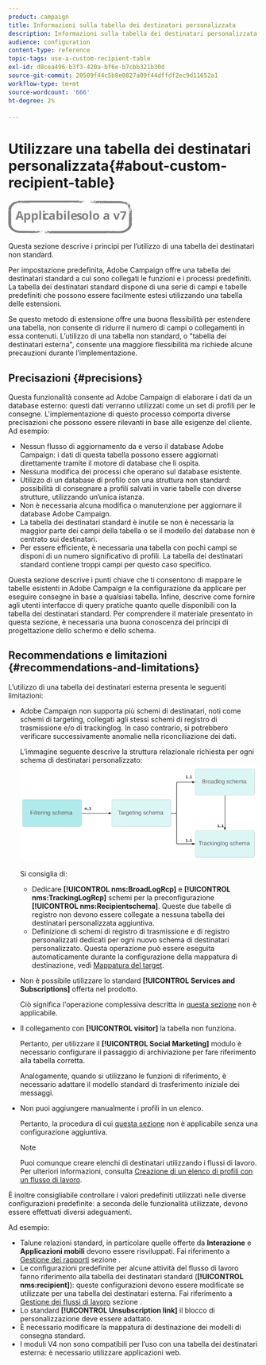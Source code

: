 ```yaml
---
product: campaign
title: Informazioni sulla tabella dei destinatari personalizzata
description: Informazioni sulla tabella dei destinatari personalizzata
audience: configuration
content-type: reference
topic-tags: use-a-custom-recipient-table
exl-id: d8cea496-b3f3-420a-bf6e-b7cbb321b30d
source-git-commit: 20509f44c5b8e0827a09f44dffdf2ec9d11652a1
workflow-type: tm+mt
source-wordcount: '666'
ht-degree: 2%

---
```


# Utilizzare una tabella dei destinatari personalizzata{#about-custom-recipient-table}

![](../../assets/v7-only.svg)

Questa sezione descrive i principi per l’utilizzo di una tabella dei destinatari non standard.

Per impostazione predefinita, Adobe Campaign offre una tabella dei destinatari standard a cui sono collegati le funzioni e i processi predefiniti. La tabella dei destinatari standard dispone di una serie di campi e tabelle predefiniti che possono essere facilmente estesi utilizzando una tabella delle estensioni.

Se questo metodo di estensione offre una buona flessibilità per estendere una tabella, non consente di ridurre il numero di campi o collegamenti in essa contenuti. L’utilizzo di una tabella non standard, o &quot;tabella dei destinatari esterna&quot;, consente una maggiore flessibilità ma richiede alcune precauzioni durante l’implementazione.

## Precisazioni {#precisions}

Questa funzionalità consente ad Adobe Campaign di elaborare i dati da un database esterno: questi dati verranno utilizzati come un set di profili per le consegne. L&#39;implementazione di questo processo comporta diverse precisazioni che possono essere rilevanti in base alle esigenze del cliente. Ad esempio:

* Nessun flusso di aggiornamento da e verso il database Adobe Campaign: i dati di questa tabella possono essere aggiornati direttamente tramite il motore di database che li ospita.
* Nessuna modifica dei processi che operano sul database esistente.
* Utilizzo di un database di profilo con una struttura non standard: possibilità di consegnare a profili salvati in varie tabelle con diverse strutture, utilizzando un’unica istanza.
* Non è necessaria alcuna modifica o manutenzione per aggiornare il database Adobe Campaign.
* La tabella dei destinatari standard è inutile se non è necessaria la maggior parte dei campi della tabella o se il modello del database non è centrato sui destinatari.
* Per essere efficiente, è necessaria una tabella con pochi campi se disponi di un numero significativo di profili. La tabella dei destinatari standard contiene troppi campi per questo caso specifico.

Questa sezione descrive i punti chiave che ti consentono di mappare le tabelle esistenti in Adobe Campaign e la configurazione da applicare per eseguire consegne in base a qualsiasi tabella. Infine, descrive come fornire agli utenti interfacce di query pratiche quanto quelle disponibili con la tabella dei destinatari standard. Per comprendere il materiale presentato in questa sezione, è necessaria una buona conoscenza dei principi di progettazione dello schermo e dello schema.

## Recommendations e limitazioni {#recommendations-and-limitations}

L’utilizzo di una tabella dei destinatari esterna presenta le seguenti limitazioni:

* Adobe Campaign non supporta più schemi di destinatari, noti come schemi di targeting, collegati agli stessi schemi di registro di trasmissione e/o di trackinglog. In caso contrario, si potrebbero verificare successivamente anomalie nella riconciliazione dei dati.

   L’immagine seguente descrive la struttura relazionale richiesta per ogni schema di destinatari personalizzato:
   ![](assets/custom_recipient_limitation.png)

   Si consiglia di:

   * Dedicare **[!UICONTROL nms:BroadLogRcp]** e **[!UICONTROL nms:TrackingLogRcp]** schemi per la preconfigurazione **[!UICONTROL nms:Recipientschema]**. Queste due tabelle di registro non devono essere collegate a nessuna tabella dei destinatari personalizzata aggiuntiva.
   * Definizione di schemi di registro di trasmissione e di registro personalizzati dedicati per ogni nuovo schema di destinatari personalizzato. Questa operazione può essere eseguita automaticamente durante la configurazione della mappatura di destinazione, vedi [Mappatura del target](../../configuration/using/target-mapping.md).

* Non è possibile utilizzare lo standard **[!UICONTROL Services and Subscriptions]** offerta nel prodotto.

   Ciò significa l&#39;operazione complessiva descritta in [questa sezione](../../delivery/using/managing-subscriptions.md) non è applicabile.

* Il collegamento con **[!UICONTROL visitor]** la tabella non funziona.

   Pertanto, per utilizzare il **[!UICONTROL Social Marketing]** modulo è necessario configurare il passaggio di archiviazione per fare riferimento alla tabella corretta.

   Analogamente, quando si utilizzano le funzioni di riferimento, è necessario adattare il modello standard di trasferimento iniziale dei messaggi.

* Non puoi aggiungere manualmente i profili in un elenco.

   Pertanto, la procedura di cui [questa sezione](../../platform/using/creating-and-managing-lists.md) non è applicabile senza una configurazione aggiuntiva.

   >[!NOTE]
   >
   >Puoi comunque creare elenchi di destinatari utilizzando i flussi di lavoro. Per ulteriori informazioni, consulta [Creazione di un elenco di profili con un flusso di lavoro](../../configuration/using/creating-a-profile-list-with-a-workflow.md).

È inoltre consigliabile controllare i valori predefiniti utilizzati nelle diverse configurazioni predefinite: a seconda delle funzionalità utilizzate, devono essere effettuati diversi adeguamenti.

Ad esempio:

* Talune relazioni standard, in particolare quelle offerte da **Interazione** e **Applicazioni mobili** devono essere risviluppati. Fai riferimento a [Gestione dei rapporti](../../configuration/using/managing-reports.md) sezione .
* Le configurazioni predefinite per alcune attività del flusso di lavoro fanno riferimento alla tabella dei destinatari standard (**[!UICONTROL nms:recipient]**): queste configurazioni devono essere modificate se utilizzate per una tabella dei destinatari esterna. Fai riferimento a [Gestione dei flussi di lavoro](../../configuration/using/managing-workflows.md) sezione .
* Lo standard **[!UICONTROL Unsubscription link]** il blocco di personalizzazione deve essere adattato.
* È necessario modificare la mappatura di destinazione dei modelli di consegna standard.
* I moduli V4 non sono compatibili per l’uso con una tabella dei destinatari esterna: è necessario utilizzare applicazioni web.
